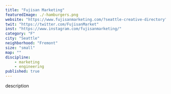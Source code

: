 ```yaml
---
title: "Fujisan Marketing"
featuredImage: ./-hamburgers.png
website: "https://www.fujisanmarketing.com/?seattle-creative-directory"
twit: "https://twitter.com/FujisanMarket"
inst: "https://www.instagram.com/fujisanmarketing/"
category: "F"
city: "Seattle"
neighborhood: "Fremont"
size: "small"
map: ""
discipline:
    - marketing
    - engineering
published: true
---
```


description


